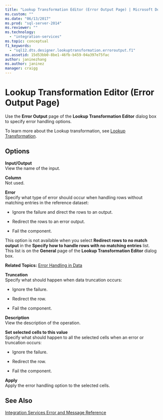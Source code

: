 ```yaml
---
title: "Lookup Transformation Editor (Error Output Page) | Microsoft Docs"
ms.custom: ""
ms.date: "06/13/2017"
ms.prod: "sql-server-2014"
ms.reviewer: ""
ms.technology: 
  - "integration-services"
ms.topic: conceptual
f1_keywords: 
  - "sql12.dts.designer.lookuptransformation.erroroutput.f1"
ms.assetid: 15d53bb0-8be1-46fb-b459-04a397e75fac
author: janinezhang
ms.author: janinez
manager: craigg
---
```

# Lookup Transformation Editor (Error Output Page)
  Use the **Error Output** page of the **Lookup Transformation Editor** dialog box to specify error handling options.  
  
 To learn more about the Lookup transformation, see [Lookup Transformation](data-flow/transformations/lookup-transformation.md).  
  
## Options  
 **Input/Output**  
 View the name of the input.  
  
 **Column**  
 Not used.  
  
 **Error**  
 Specify what type of error should occur when handling rows without matching entries in the reference dataset:  
  
-   Ignore the failure and direct the rows to an output.  
  
-   Redirect the rows to an error output.  
  
-   Fail the component.  
  
 This option is not available when you select **Redirect rows to no match output** in the **Specify how to handle rows with no matching entries** list. This list is on the **General** page of the **Lookup Transformation Editor** dialog box.  
  
 **Related Topics:** [Error Handling in Data](data-flow/error-handling-in-data.md)  
  
 **Truncation**  
 Specify what should happen when data truncation occurs:  
  
-   Ignore the failure.  
  
-   Redirect the row.  
  
-   Fail the component.  
  
 **Description**  
 View the description of the operation.  
  
 **Set selected cells to this value**  
 Specify what should happen to all the selected cells when an error or truncation occurs:  
  
-   Ignore the failure.  
  
-   Redirect the row.  
  
-   Fail the component.  
  
 **Apply**  
 Apply the error handling option to the selected cells.  
  
## See Also  
 [Integration Services Error and Message Reference](../../2014/integration-services/integration-services-error-and-message-reference.md)  
  
  
